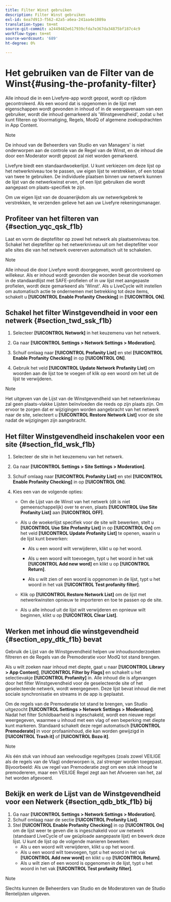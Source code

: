 ```yaml
---
title: Filter Winst gebruiken
description: Filter Winst gebruiken
exl-id: 6ea7d913-f562-42a5-a6ea-241aa4e1089a
translation-type: tm+mt
source-git-commit: a2449482e617939cfda7e367da34875bf187c4c9
workflow-type: tm+mt
source-wordcount: '689'
ht-degree: 0%

---
```


# Het gebruiken van de Filter van de Winst{#using-the-profanity-filter}

Alle inhoud die in een Livefyre-app wordt gepost, wordt op rijkdom gecontroleerd. Als een woord dat is opgenomen in de lijst met eigenschappen wordt gevonden in inhoud of in de weergavenaam van een gebruiker, wordt die inhoud gemarkeerd als &#39;Winstgevendheid&#39;, zodat u het kunt filteren op Voormatiging, Regels, ModQ of algemene zoekopdrachten in App Content.

>[!NOTE]
>
>De inhoud van de Beheerders van Studio en van Managers&#39; is niet onderworpen aan de controle van de Regel van de Winst, en de inhoud die door een Moderator wordt gepost zal niet worden gemarkeerd.

Livefyre biedt een standaardwoekerlijst. U kunt verkiezen om deze lijst op het netwerkniveau toe te passen, uw eigen lijst te verstrekken, of een totaal van twee te gebruiken. De individuele plaatsen binnen uw netwerk kunnen de lijst van de netwerkwinst erven, of een lijst gebruiken die wordt aangepast om plaats-specifiek te zijn.

Om uw eigen lijst van de douanerijkdom als uw netwerkgebrek te verstrekken, te verzenden gelieve het aan uw Livefyre rekeningsmanager.

## Profiteer van het filteren van {#section_yqc_qsk_f1b}

Laat en vorm de dieptefilter op zowel het netwerk als plaatsenniveau toe. Schakel het dieptefilter op het netwerkniveau uit om het dieptefilter voor alle sites die van het netwerk overerven automatisch uit te schakelen.

>[!NOTE]
>
>Alle inhoud die door Livefyre wordt doorgegeven, wordt gecontroleerd op willekeur. Als er inhoud wordt gevonden die woorden bevat die voorkomen in de standaardlijst met SAFE-profielen of in uw lijst met aangepaste profielen, wordt deze gemarkeerd als &#39;Winst&#39;. Als u LiveCycle wilt instellen om automatisch actie te ondernemen met betrekking tot deze items, schakelt u **[!UICONTROL Enable Profanity Checking]** in **[!UICONTROL ON]**.

## Schakel het filter Winstgevendheid in voor een netwerk {#section_twd_ssk_f1b}

1. Selecteer **[!UICONTROL Network]** in het keuzemenu van het netwerk.
1. Ga naar **[!UICONTROL Settings > Network Settings > Moderation]**.
1. Schuif omlaag naar **[!UICONTROL Profanity List]** en stel **[!UICONTROL Enable Profanity Checking]** in op **[!UICONTROL ON]**.

1. Gebruik het veld **[!UICONTROL Update Network Profanity List]** om woorden aan de lijst toe te voegen of klik op een woord om het uit de lijst te verwijderen.

>[!NOTE]
>
>Het uitgeven van de Lijst van de Winstgevendheid van het netwerkniveau zal geen plaats-vlakke Lijsten beïnvloeden die reeds op zijn plaats zijn. Om ervoor te zorgen dat er wijzigingen worden aangebracht van het netwerk naar de site, selecteert u **[!UICONTROL Restore Network List]** voor de site nadat de wijzigingen zijn aangebracht.

## Het filter Winstgevendheid inschakelen voor een site {#section_fld_wsk_f1b}

1. Selecteer de site in het keuzemenu van het netwerk.
1. Ga naar **[!UICONTROL Settings > Site Settings > Moderation]**.
1. Schuif omlaag naar **[!UICONTROL Profanity List]** en stel **[!UICONTROL Enable Profanity Checking]** in op **[!UICONTROL ON]**.

1. Kies een van de volgende opties:

   * Om de Lijst van de Winst van het netwerk (dit is niet gemeenschappelijk) over te erven, plaats **[!UICONTROL Use Site Profanity List]** aan **[!UICONTROL OFF]**.

   * Als u de woekerlijst specifiek voor de site wilt bewerken, stelt u **[!UICONTROL Use Site Profanity List]** in op **[!UICONTROL On]** om het veld **[!UICONTROL Update Profanity List]** te openen, waarin u de lijst kunt bewerken:

      * Als u een woord wilt verwijderen, klikt u op het woord.
      * Als u een woord wilt toevoegen, typt u het woord in het vak **[!UICONTROL Add new word]** en klikt u op **[!UICONTROL Return]**.

      * Als u wilt zien of een woord is opgenomen in de lijst, typt u het woord in het vak **[!UICONTROL Test profanity filter]**.
   * Klik op **[!UICONTROL Restore Network List]** om de lijst met netwerkwinsten opnieuw te importeren en toe te passen op de site.
   * Als u alle inhoud uit de lijst wilt verwijderen en opnieuw wilt beginnen, klikt u op **[!UICONTROL Clear List]**.


## Werken met inhoud die winstgevendheid {#section_epy_dtk_f1b} bevat

Gebruik de Lijst van de Winstgevendheid helpen uw inhoudsonderzoeken filtreren en de Regels van de Premoderatie voor ModQ tot stand brengen.

Als u wilt zoeken naar inhoud met diepte, gaat u naar **[!UICONTROL Library > App Content]**, **[!UICONTROL Filter by Flags]** en schakelt u het selectievakje **[!UICONTROL Profanity]** in. Alle inhoud die is afgevangen door het filter Winstgevendheid voor de geselecteerde site of het geselecteerde netwerk, wordt weergegeven. Deze lijst bevat inhoud die met sociale synchronisatie en streams in de app is geplaatst.

Om de regels van de Premoderatie tot stand te brengen, van Studio uitgezocht **[!UICONTROL Settings > Network Settings > Moderation]**. Nadat het filter Schildbaarheid is ingeschakeld, wordt een nieuwe regel weergegeven, waarmee u inhoud met een vlag of een beperking met diepte kunt markeren. Standaard schakelt deze regel automatisch **[!UICONTROL Premoderate]** in voor profaaninhoud, die kan worden gewijzigd in **[!UICONTROL Trash it]** of **[!UICONTROL Bozo it]**.

>[!NOTE]
>
>Als één stuk van inhoud aan veelvoudige regeltypes (zoals zowel VEILIGE als de regels van de Vlag) onderworpen is, zal strenger worden toegepast. Bijvoorbeeld: Als uw regel van Premoderatie zegt om een stuk inhoud te premodereren, maar een VEILIGE Regel zegt aan het Afvoeren van het, zal het worden afgevoerd.

## Bekijk en werk de Lijst van de Winstgevendheid voor een Netwerk {#section_qdb_btk_f1b} bij

1. Ga naar **[!UICONTROL Settings > Network Settings > Moderation]**.
1. Schuif omlaag naar de sectie **[!UICONTROL Profanity List]**.
1. Stel **[!UICONTROL Enable Profanity Checking]** in op **[!UICONTROL On]** om de lijst weer te geven die is ingeschakeld voor uw netwerk (standaard LiveCycle of uw geüploade aangepaste lijst) en bewerk deze lijst. U kunt de lijst op de volgende manieren bewerken:
   * Als u een woord wilt verwijderen, klikt u op het woord.
   * Als u een woord wilt toevoegen, typt u het woord in het vak **[!UICONTROL Add new word]** en klikt u op **[!UICONTROL Return]**.
   * Als u wilt zien of een woord is opgenomen in de lijst, typt u het woord in het vak **[!UICONTROL Test profanity filter]**.

>[!NOTE]
>
>Slechts kunnen de Beheerders van Studio en de Moderatoren van de Studio Rentelijsten uitgeven.
